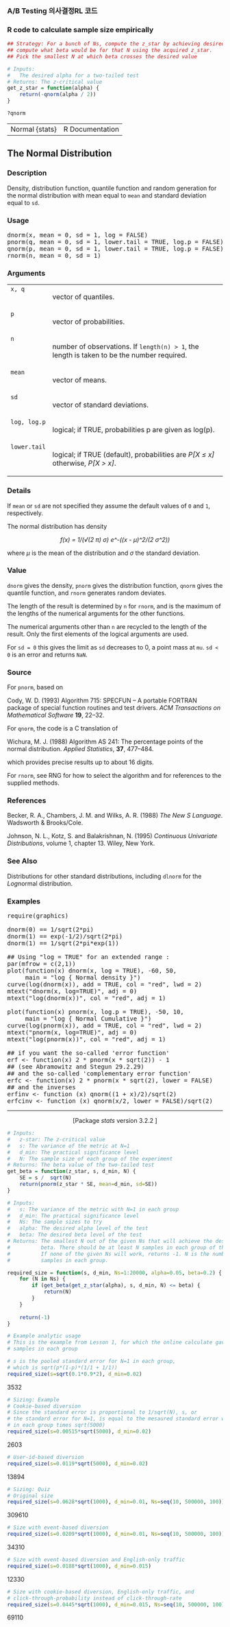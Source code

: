 
### A/B Testing 의사결정RL 코드
### R code to calculate sample size empirically


```R
## Strategy: For a bunch of Ns, compute the z_star by achieving desired alpha, then
## compute what beta would be for that N using the acquired z_star. 
## Pick the smallest N at which beta crosses the desired value

# Inputs:
#   The desired alpha for a two-tailed test
# Returns: The z-critical value
get_z_star = function(alpha) {
    return(-qnorm(alpha / 2))
}
```


```R
?qnorm
```





<table width="100%" summary="page for Normal {stats}"><tr><td>Normal {stats}</td><td style="text-align: right;">R Documentation</td></tr></table>

<h2>The Normal Distribution</h2>

<h3>Description</h3>

<p>Density, distribution function, quantile function and random
generation for the normal distribution with mean equal to <code>mean</code>
and standard deviation equal to <code>sd</code>.
</p>


<h3>Usage</h3>

<pre>
dnorm(x, mean = 0, sd = 1, log = FALSE)
pnorm(q, mean = 0, sd = 1, lower.tail = TRUE, log.p = FALSE)
qnorm(p, mean = 0, sd = 1, lower.tail = TRUE, log.p = FALSE)
rnorm(n, mean = 0, sd = 1)
</pre>


<h3>Arguments</h3>

<table summary="R argblock">
<tr valign="top"><td><code>x, q</code></td>
<td>
<p>vector of quantiles.</p>
</td></tr>
<tr valign="top"><td><code>p</code></td>
<td>
<p>vector of probabilities.</p>
</td></tr>
<tr valign="top"><td><code>n</code></td>
<td>
<p>number of observations. If <code>length(n) &gt; 1</code>, the length
is taken to be the number required.</p>
</td></tr>
<tr valign="top"><td><code>mean</code></td>
<td>
<p>vector of means.</p>
</td></tr>
<tr valign="top"><td><code>sd</code></td>
<td>
<p>vector of standard deviations.</p>
</td></tr>
<tr valign="top"><td><code>log, log.p</code></td>
<td>
<p>logical; if TRUE, probabilities p are given as log(p).</p>
</td></tr>
<tr valign="top"><td><code>lower.tail</code></td>
<td>
<p>logical; if TRUE (default), probabilities are
<i>P[X &le; x]</i> otherwise, <i>P[X &gt; x]</i>.</p>
</td></tr>
</table>


<h3>Details</h3>

<p>If <code>mean</code> or <code>sd</code> are not specified they assume the default
values of <code>0</code> and <code>1</code>, respectively.
</p>
<p>The normal distribution has density
</p>
<p style="text-align: center;"><i>
    f(x) = 1/(&radic;(2 &pi;) &sigma;) e^-((x - &mu;)^2/(2 &sigma;^2))
  </i></p>

<p>where <i>&mu;</i> is the mean of the distribution and
<i>&sigma;</i> the standard deviation.
</p>


<h3>Value</h3>

<p><code>dnorm</code> gives the density,
<code>pnorm</code> gives the distribution function,
<code>qnorm</code> gives the quantile function, and
<code>rnorm</code> generates random deviates.
</p>
<p>The length of the result is determined by <code>n</code> for
<code>rnorm</code>, and is the maximum of the lengths of the
numerical arguments for the other functions.  
</p>
<p>The numerical arguments other than <code>n</code> are recycled to the
length of the result.  Only the first elements of the logical
arguments are used.
</p>
<p>For <code>sd = 0</code> this gives the limit as <code>sd</code> decreases to 0, a
point mass at <code>mu</code>.
<code>sd &lt; 0</code> is an error and returns <code>NaN</code>.
</p>


<h3>Source</h3>

<p>For <code>pnorm</code>, based on
</p>
<p>Cody, W. D. (1993)
Algorithm 715: SPECFUN &ndash; A portable FORTRAN package of special
function routines and test drivers.
<em>ACM Transactions on Mathematical Software</em> <b>19</b>, 22&ndash;32.
</p>
<p>For <code>qnorm</code>, the code is a C translation of
</p>
<p>Wichura, M. J. (1988)
Algorithm AS 241: The percentage points of the normal distribution.
<em>Applied Statistics</em>, <b>37</b>, 477&ndash;484.
</p>
<p>which provides precise results up to about 16 digits.
</p>
<p>For <code>rnorm</code>, see RNG for how to select the algorithm and
for references to the supplied methods.
</p>


<h3>References</h3>

<p>Becker, R. A., Chambers, J. M. and Wilks, A. R. (1988)
<em>The New S Language</em>.
Wadsworth &amp; Brooks/Cole.
</p>
<p>Johnson, N. L., Kotz, S. and Balakrishnan, N. (1995)
<em>Continuous Univariate Distributions</em>, volume 1, chapter 13.
Wiley, New York.
</p>


<h3>See Also</h3>

<p>Distributions for other standard distributions, including
<code>dlnorm</code> for the <em>Log</em>normal distribution.
</p>


<h3>Examples</h3>

<pre>
require(graphics)

dnorm(0) == 1/sqrt(2*pi)
dnorm(1) == exp(-1/2)/sqrt(2*pi)
dnorm(1) == 1/sqrt(2*pi*exp(1))

## Using "log = TRUE" for an extended range :
par(mfrow = c(2,1))
plot(function(x) dnorm(x, log = TRUE), -60, 50,
     main = "log { Normal density }")
curve(log(dnorm(x)), add = TRUE, col = "red", lwd = 2)
mtext("dnorm(x, log=TRUE)", adj = 0)
mtext("log(dnorm(x))", col = "red", adj = 1)

plot(function(x) pnorm(x, log.p = TRUE), -50, 10,
     main = "log { Normal Cumulative }")
curve(log(pnorm(x)), add = TRUE, col = "red", lwd = 2)
mtext("pnorm(x, log=TRUE)", adj = 0)
mtext("log(pnorm(x))", col = "red", adj = 1)

## if you want the so-called 'error function'
erf &lt;- function(x) 2 * pnorm(x * sqrt(2)) - 1
## (see Abramowitz and Stegun 29.2.29)
## and the so-called 'complementary error function'
erfc &lt;- function(x) 2 * pnorm(x * sqrt(2), lower = FALSE)
## and the inverses
erfinv &lt;- function (x) qnorm((1 + x)/2)/sqrt(2)
erfcinv &lt;- function (x) qnorm(x/2, lower = FALSE)/sqrt(2)
</pre>

<hr /><div style="text-align: center;">[Package <em>stats</em> version 3.2.2 ]</div>




```R
# Inputs:
#   z-star: The z-critical value
#   s: The variance of the metric at N=1
#   d_min: The practical significance level
#   N: The sample size of each group of the experiment
# Returns: The beta value of the two-tailed test
get_beta = function(z_star, s, d_min, N) {
    SE = s /  sqrt(N)
    return(pnorm(z_star * SE, mean=d_min, sd=SE))
}
```


```R
# Inputs:
#   s: The variance of the metric with N=1 in each group
#   d_min: The practical significance level
#   Ns: The sample sizes to try
#   alpha: The desired alpha level of the test
#   beta: The desired beta level of the test
# Returns: The smallest N out of the given Ns that will achieve the desired
#          beta. There should be at least N samples in each group of the experiment.
#          If none of the given Ns will work, returns -1. N is the number of
#          samples in each group.

required_size = function(s, d_min, Ns=1:20000, alpha=0.05, beta=0.2) {
    for (N in Ns) {
        if (get_beta(get_z_star(alpha), s, d_min, N) <= beta) {
            return(N)
        }
    }
    
    return(-1)
}
```


```R
# Example analytic usage
# This is the example from Lesson 1, for which the online calculate gave 3,623
# samples in each group

# s is the pooled standard error for N=1 in each group,
# which is sqrt(p*(1-p)*(1/1 + 1/1))
required_size(s=sqrt(0.1*0.9*2), d_min=0.02)
```




3532




```R
# Sizing: Example
# Cookie-based diversion
# Since the standard error is proportional to 1/sqrt(N), s, or
# the standard error for N=1, is equal to the mesaured standard error with 5000
# in each group times sqrt(5000)
required_size(s=0.00515*sqrt(5000), d_min=0.02)
```




2603




```R
# User-id-based diversion
required_size(s=0.0119*sqrt(5000), d_min=0.02)
```




13894




```R
# Sizing: Quiz
# Original size
required_size(s=0.0628*sqrt(1000), d_min=0.01, Ns=seq(10, 500000, 100))
```




309610




```R
# Size with event-based diversion
required_size(s=0.0209*sqrt(1000), d_min=0.01, Ns=seq(10, 500000, 100))
```




34310




```R
# Size with event-based diversion and English-only traffic
required_size(s=0.0188*sqrt(1000), d_min=0.015)
```




12330




```R
# Size with cookie-based diversion, English-only traffic, and 
# click-through-probability instead of click-through-rate
required_size(s=0.0445*sqrt(1000), d_min=0.015, Ns=seq(10, 500000, 100))
```




69110



